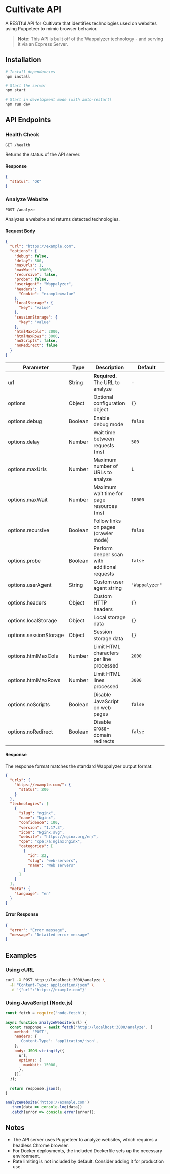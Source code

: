# Cultivate API

A RESTful API for Cultivate that identifies technologies used on websites using Puppeteer to mimic browser behavior.

> **Note:** This API is built off of the Wappalyzer technology - and serving it via an Express Server.


## Installation

```bash
# Install dependencies
npm install

# Start the server
npm start

# Start in development mode (with auto-restart)
npm run dev
```

## API Endpoints

### Health Check

```
GET /health
```

Returns the status of the API server.

#### Response

```json
{
  "status": "OK"
}
```

### Analyze Website

```
POST /analyze
```

Analyzes a website and returns detected technologies.

#### Request Body

```json
{
  "url": "https://example.com",
  "options": {
    "debug": false,
    "delay": 500,
    "maxUrls": 1,
    "maxWait": 10000,
    "recursive": false,
    "probe": false,
    "userAgent": "Wappalyzer",
    "headers": {
      "Cookie": "example=value"
    },
    "localStorage": {
      "key": "value"
    },
    "sessionStorage": {
      "key": "value"
    },
    "htmlMaxCols": 2000,
    "htmlMaxRows": 3000,
    "noScripts": false,
    "noRedirect": false
  }
}
```

| Parameter | Type | Description | Default |
|-----------|------|-------------|---------|
| url | String | **Required.** The URL to analyze | - |
| options | Object | Optional configuration object | `{}` |
| options.debug | Boolean | Enable debug mode | `false` |
| options.delay | Number | Wait time between requests (ms) | `500` |
| options.maxUrls | Number | Maximum number of URLs to analyze | `1` |
| options.maxWait | Number | Maximum wait time for page resources (ms) | `10000` |
| options.recursive | Boolean | Follow links on pages (crawler mode) | `false` |
| options.probe | Boolean | Perform deeper scan with additional requests | `false` |
| options.userAgent | String | Custom user agent string | `"Wappalyzer"` |
| options.headers | Object | Custom HTTP headers | `{}` |
| options.localStorage | Object | Local storage data | `{}` |
| options.sessionStorage | Object | Session storage data | `{}` |
| options.htmlMaxCols | Number | Limit HTML characters per line processed | `2000` |
| options.htmlMaxRows | Number | Limit HTML lines processed | `3000` |
| options.noScripts | Boolean | Disable JavaScript on web pages | `false` |
| options.noRedirect | Boolean | Disable cross-domain redirects | `false` |

#### Response

The response format matches the standard Wappalyzer output format:

```json
{
  "urls": {
    "https://example.com/": {
      "status": 200
    }
  },
  "technologies": [
    {
      "slug": "nginx",
      "name": "Nginx",
      "confidence": 100,
      "version": "1.17.3",
      "icon": "Nginx.svg",
      "website": "https://nginx.org/en/",
      "cpe": "cpe:/a:nginx:nginx",
      "categories": [
        {
          "id": 22,
          "slug": "web-servers",
          "name": "Web servers"
        }
      ]
    }
  ],
  "meta": {
    "language": "en"
  }
}
```

#### Error Response

```json
{
  "error": "Error message",
  "message": "Detailed error message"
}
```
<!-- 
## Docker Usage

You can also run this API in a Docker container:

```bash
# Build Docker image
docker build -t wappalyzer-api .

# Run Docker container
docker run -p 3000:3000 wappalyzer-api
``` -->

## Examples

### Using cURL

```bash
curl -X POST http://localhost:3000/analyze \
  -H "Content-Type: application/json" \
  -d '{"url":"https://example.com"}'
```

### Using JavaScript (Node.js)

```javascript
const fetch = require('node-fetch');

async function analyzeWebsite(url) {
  const response = await fetch('http://localhost:3000/analyze', {
    method: 'POST',
    headers: {
      'Content-Type': 'application/json',
    },
    body: JSON.stringify({
      url,
      options: {
        maxWait: 15000,
      },
    }),
  });
  
  return response.json();
}

analyzeWebsite('https://example.com')
  .then(data => console.log(data))
  .catch(error => console.error(error));
```

## Notes

- The API server uses Puppeteer to analyze websites, which requires a headless Chrome browser.
- For Docker deployments, the included Dockerfile sets up the necessary environment.
- Rate limiting is not included by default. Consider adding it for production use. 